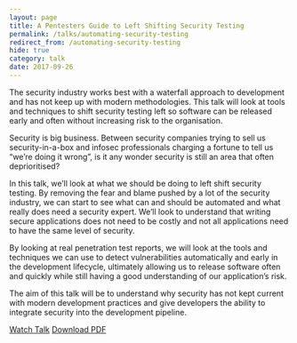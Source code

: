 ```yaml
---
layout: page
title: A Pentesters Guide to Left Shifting Security Testing
permalink: /talks/automating-security-testing
redirect_from: /automating-security-testing
hide: true
category: talk
date: 2017-09-26
---
```

The security industry works best with a waterfall approach to development and has not keep up with modern methodologies. This talk will look at tools and techniques to shift security testing left so software can be released early and often without increasing risk to the organisation.

Security is big business. Between security companies trying to sell us security-in-a-box and infosec professionals charging a fortune to tell us “we’re doing it wrong”, is it any wonder security is still an area that often deprioritised?

In this talk, we’ll look at what we should be doing to left shift security testing. By removing the fear and blame pushed by a lot of the security industry, we can start to see what can and should be automated and what really does need a security expert. We’ll look to understand that writing secure applications does not need to be costly and not all applications need to have the same level of security.

By looking at real penetration test reports, we will look at the tools and techniques we can use to detect vulnerabilities automatically and early in the development lifecycle, ultimately allowing us to release software often and quickly while still having a good understanding of our application’s risk.

The aim of this talk will be to understand why security has not kept current with modern development practices and give developers the ability to integrate security into the development pipeline.

<a class="button" href="https://www.youtube.com/watch?v=1RSIh5DCt2Y" target="_blank">Watch Talk</a>&nbsp;<a class="button" href="http://file.digitalinterruption.com/Automating%20myself%20out%20of%20a%20job.pdf">Download PDF</a>
